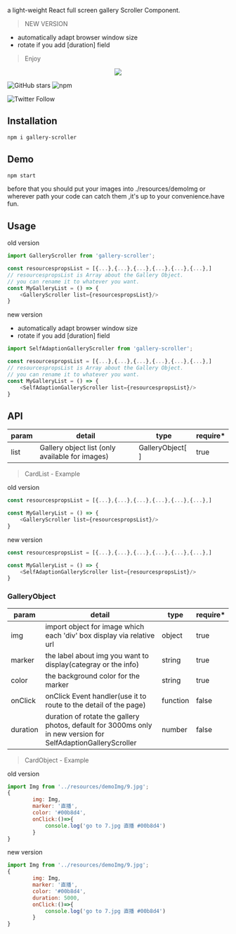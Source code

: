 a light-weight React full screen gallery Scroller Component.

> NEW VERSION
* automatically adapt browser window size
* rotate if you add [duration] field

> Enjoy

<div align=center>

![](https://github.com/Kevinlinpr/gallery-scroller/blob/master/doc/gallery-scroller.gif?raw=true)

</div>

![GitHub stars](https://img.shields.io/github/stars/kevinlinpr/gallery-scroller?logo=github&style=for-the-badge)
![npm](https://img.shields.io/npm/v/gallery-scroller?logo=npm&style=for-the-badge)

![Twitter Follow](https://img.shields.io/twitter/follow/Tvierrousjan?style=social)

## Installation

```sh
npm i gallery-scroller
```
## Demo

```sh
npm start
```
before that you should put your images into ./resources/demoImg or wherever path your code can catch them ,it's up to your convenience.have fun.

## Usage

old version
```js
import GalleryScroller from 'gallery-scroller';

const resourcespropsList = [{...},{...},{...},{...},{...},{...},] 
// resourcespropsList is Array about the Gallery Object.
// you can rename it to whatever you want.
const MyGalleryList = () => {
    <GalleryScroller list={resourcespropsList}/>
}
```
new version

* automatically adapt browser window size
* rotate if you add [duration] field
```js
import SelfAdaptionGalleryScroller from 'gallery-scroller';

const resourcespropsList = [{...},{...},{...},{...},{...},{...},] 
// resourcespropsList is Array about the Gallery Object.
// you can rename it to whatever you want.
const MyGalleryList = () => {
    <SelfAdaptionGalleryScroller list={resourcespropsList}/>
}
```
## API
| param                 | detail                                            | type                    | require* |
| --------------------- | --------------------------------------------------| ----------------------- | -------- |
| list                  | Gallery object list (only available for images)   | GalleryObject[ ]        |   true   |

> CardList - Example

old version
```js
const resourcespropsList = [{...},{...},{...},{...},{...},{...},] 

const MyGalleryList = () => {
    <GalleryScroller list={resourcespropsList}/>
}
```

new version
```js
const resourcespropsList = [{...},{...},{...},{...},{...},{...},] 

const MyGalleryList = () => {
    <SelfAdaptionGalleryScroller list={resourcespropsList}/>
}
```

### GalleryObject

| param                 | detail                                         | type     | require* |
| --------------------- | ---------------------------------------------- | -------- | -------- |
| img                   |  import object for image which each 'div' box display via relative url | object   |   true   |
| marker              | the label about img you want to display(categray or the info)| string   |   true   |
| color               | the background color for the marker              | string   |   true   |
| onClick               | onClick Event handler(use it to route to the detail of the page)| function |   false  |
| duration              | duration of rotate the gallery photos, default for 3000ms only in new version for SelfAdaptionGalleryScroller    | number   |  false   |

> CardObject - Example

old version
```js
import Img from '../resources/demoImg/9.jpg';
{
        img: Img,
        marker: '直播',
        color: '#00b8d4',
        onClick:()=>{
            console.log('go to 7.jpg 直播 #00b8d4')
        }
}
```

new version
```js
import Img from '../resources/demoImg/9.jpg';
{
        img: Img,
        marker: '直播',
        color: '#00b8d4',
        duration: 5000,
        onClick:()=>{
            console.log('go to 7.jpg 直播 #00b8d4')
        }
}
```